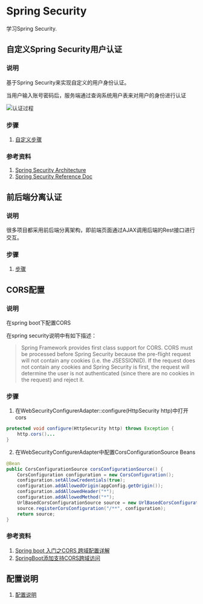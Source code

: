 # Spring Security
学习Spring Security.

## 自定义Spring Security用户认证

### 说明
基于Spring Security来实现自定义的用户身份认证。

当用户输入账号密码后，服务端通过查询系统用户表来对用户的身份进行认证

![认证过程](http://www.plantuml.com/plantuml/proxy?cache=no&src=https://github.com/EvanJonQiu/StudySpringSecurity/raw/main/doc/Authentication-sequence.plantuml)

### 步骤
1. [自定义步骤](./doc/Customizing-Authentication-Managers.md)

### 参考资料
1. [Spring Security Architecture](https://spring.io/guides/topicals/spring-security-architecture)
2. [Spring Security Reference Doc](https://docs.spring.io/spring-security/site/docs/current/reference/html5/)

## 前后端分离认证

### 说明

很多项目都采用前后端分离架构，即前端页面通过AJAX调用后端的Rest接口进行交互。

### 步骤

1. [步骤](./doc/custom-authentication-for-rest.md)

## CORS配置

### 说明

在spring boot下配置CORS

在spring security说明中有如下描述：
> Spring Framework provides first class support for CORS. CORS must be processed before Spring Security because the pre-flight request will not contain any cookies (i.e. the JSESSIONID). If the request does not contain any cookies and Spring Security is first, the request will determine the user is not authenticated (since there are no cookies in the request) and reject it.

### 步骤

1. 在WebSecurityConfigurerAdapter::configure(HttpSecurity http)中打开cors

```java
protected void configure(HttpSecurity http) throws Exception {
    http.cors()...
}
```

2. 在WebSecurityConfigurerAdapter中配置CorsConfigurationSource Beans

```java
@Bean
public CorsConfigurationSource corsConfigurationSource() {
    CorsConfiguration configuration = new CorsConfiguration();
    configuration.setAllowCredentials(true);
    configuration.addAllowedOrigin(appConfig.getOrigin());
    configuration.addAllowedHeader("*");
    configuration.addAllowedMethod("*");
    UrlBasedCorsConfigurationSource source = new UrlBasedCorsConfigurationSource();
    source.registerCorsConfiguration("/**", configuration);
    return source;
}
```

### 参考资料

1. [Spring boot 入门之CORS 跨域配置详解](https://www.leftso.com/blog/303.html)
2. [SpringBoot添加支持CORS跨域访问](https://www.cnblogs.com/shihaiming/p/8716830.html)

## 配置说明

1. [配置说明](./doc/config.md)
